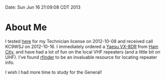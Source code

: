 Date: Sun Jun 16 21:09:08 CDT 2013

# About Me #

I tested [here][races] for my Technician license on 2012-10-08 and received call KC9WSJ on 2012-10-16.
I immediately ordered a [Yaesu VX-8DR][vx8dr] from [Ham City][hamcity], and have had a lot of fun on the local VHF repeaters (and a little bit on UHF). I've found [rfinder][] to be an invaluable resource for locating repeater info.


I wish I had more time to study for the General!


[races]: http://races.org/veinfo.htm
[vx8dr]: http://www.yaesu.com/indexVS.cfm?cmd=DisplayProducts&ProdCatID=111&encProdID=03484E782FF9B7DFA27AEE086A68F530&DivisionID=65&isArchived=0
[hamcity]: http://www.hamcity.com/Store/pc/Handheld-Radios-c10.htm
[rfinder]: http://www.rfinder.net/
